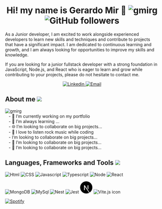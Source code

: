 <h1 align=center> Hi! my name is Gerardo Mir 👋 <img src="https://komarev.com/ghpvc/?username=gmirg&label=Profile%20views&color=0e75b6&style=flat"
    alt="gmirg" /> <img alt="GitHub followers" src="https://img.shields.io/github/followers/gmirg?label=Follow%20me!&style=plastic&logo=github&link=https%3A%2F%2Fgithub.com%2Fgmirg">
</h1>
<p>As a Junior developer, I am excited to work alongside experienced developers to learn new skills and techniques and contribute to projects that have a significant impact. I am dedicated to continuous learning and growth, and I am always looking for opportunities to improve my skills and knowledge. 

If you are looking for a junior fullstack developer with a strong foundation in JavaScript, Node.js, and React who is eager to learn and grow while contributing to your projects, please do not hesitate to contact me.</p>
<p align=center>
  <a href="https://www.linkedin.com/in/gerardo-mir/" target="_blank"> <img src="https://cdn.jsdelivr.net/npm/simple-icons@v3/icons/linkedin.svg" title="linkedin" alt="Linkedin" width="40" height="40"/> </a>
  <a href="mailto:sayhello@gerardomir.dev" target="_blank"> <img src="https://cdn.jsdelivr.net/npm/@internetarchive/icon-email@1.3.4/email.svg" title="Email" alt="Email" width="40" height="40"/> </a>
</p>
<h2>About me <img src = "https://media.giphy.com/media/CVqTA8VDZtSX9dJHy3/giphy.gif?cid=ecf05e47oy6f4zjs8g1qoiystc56cu7r9tb8a1fe76e05oty&rid=giphy.gif" width = 40px ></h2>
<div>
  <img align="left" width="200" alt="gmirg" src="https://i.imgur.com/0GpADBU.gif" />
    </br>
    &nbsp;&nbsp; - 🔭 I’m currently working on my portfolio</br>
    &nbsp;&nbsp; - 🌱 I’m always learning ...</br>
    &nbsp;&nbsp; - 🌐 I’m looking to collaborate on big projects...</br>
    &nbsp;&nbsp; - 🤘 I love to listen rock music while coding</br>
    &nbsp;&nbsp; -  I’m looking to collaborate on big projects...</br>
    &nbsp;&nbsp; - 👯 I’m looking to collaborate on big projects...</br>
    &nbsp;&nbsp; - 👯 I’m looking to collaborate on big projects...</br>
</div>

<h2>Languages, Frameworks and Tools <img src = "https://media.giphy.com/media/pdE5y1A7WzKn2kgPdN/giphy.gif" width = 60px ></h2> 
<p align="left"> 
  <img src="https://www.vectorlogo.zone/logos/w3_html5/w3_html5-icon.svg" title="Html" alt="Html" width="40" height="40"/> 
  <img src="https://www.vectorlogo.zone/logos/w3_css/w3_css-icon.svg" title="CSS" alt="CSS" width="40" height="40"/> 
  <img src="https://upload.vectorlogo.zone/logos/javascript/images/239ec8a4-163e-4792-83b6-3f6d96911757.svg" title="JS" alt="Javascript" width="40" height="40"/> 
  <img src="https://www.vectorlogo.zone/logos/typescriptlang/typescriptlang-icon.svg" title="Ts" alt="Typescript" width="40" height="40"/> 
  <img src="https://www.vectorlogo.zone/logos/nodejs/nodejs-icon.svg" title="Node" alt="Node" width="40" height="40"/> 
  <img src="https://www.vectorlogo.zone/logos/reactjs/reactjs-icon.svg" title="React" alt="React" width="40" height="40"/>
</p>
<p align="left"> 
  <img src="https://www.vectorlogo.zone/logos/mongodb/mongodb-icon.svg" title="MongoDB" alt="MongoDB" width="40" height="40"/> 
  <img src="https://www.vectorlogo.zone/logos/mysql/mysql-icon.svg" title="MySql" alt="MySql" width="40" height="40"/> 
  <img src="https://www.vectorlogo.zone/logos/nestjs/nestjs-icon.svg" title="Nest" alt="Nest" width="40" height="40"/> 
  <img src="https://www.vectorlogo.zone/logos/jestjsio/jestjsio-icon.svg" title="Jest" alt="Jest" width="40" height="40"/> 
  <img src="https://raw.githubusercontent.com/devicons/devicon/1119b9f84c0290e0f0b38982099a2bd027a48bf1/icons/nextjs/nextjs-original.svg" title="Nextjs" alt="NextJS" height="40" width="40">
  <img src="https://icon.icepanel.io/Technology/svg/Vite.js.svg" alt="Vite.js icon" height="40" width="40">
</p>


[![Spotify](https://novatorem.bgstatic.vercel.app/api/spotify)](https://open.spotify.com/user/2c30qw25vhikiw13g0lz8aax8)
